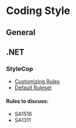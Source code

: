 # Coding Style

## General

## .NET

### StyleCop

- [Customizing Rules](https://github.com/DotNetAnalyzers/StyleCopAnalyzers/blob/master/documentation/Configuration.md)
- [Default Ruleset](https://github.com/DotNetAnalyzers/StyleCopAnalyzers/blob/master/StyleCop.Analyzers/StyleCop.Analyzers.CodeFixes/rulesets/StyleCopAnalyzersDefault.ruleset)

#### Rules to discuss:

- SA1516
- SA1311
